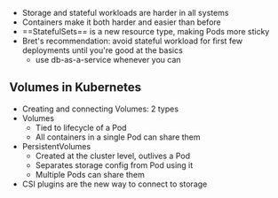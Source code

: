 - Storage and stateful workloads are harder in all systems
- Containers make it both harder and easier than before
- ==StatefulSets== is a new resource type, making Pods more sticky
- Bret's recommendation: avoid stateful workload for first few deployments until you're good at the basics
	- use db-as-a-service whenever you can

## Volumes in Kubernetes

- Creating and connecting Volumes: 2 types
- Volumes
	- Tied to lifecycle of a Pod
	- All containers in a single Pod can share them
- PersistentVolumes
	- Created at the cluster level, outlives a Pod
	- Separates storage config from Pod using it
	- Multiple Pods can share them
- CSI plugins are the new way to connect to storage